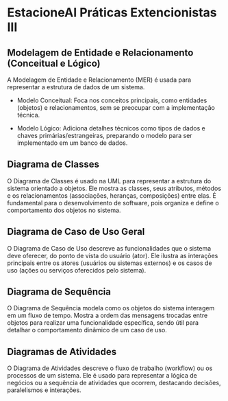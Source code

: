 # EstacioneAI Práticas Extencionistas III

## Modelagem de Entidade e Relacionamento (Conceitual e Lógico)
A Modelagem de Entidade e Relacionamento (MER) é usada para representar a estrutura de dados de um sistema.
- Modelo Conceitual: Foca nos conceitos principais, como entidades (objetos) e relacionamentos, sem se preocupar com a implementação técnica.

- Modelo Lógico: Adiciona detalhes técnicos como tipos de dados e chaves primárias/estrangeiras, preparando o modelo para ser implementado em um banco de dados.

## Diagrama de Classes
O Diagrama de Classes é usado na UML para representar a estrutura do sistema orientado a objetos.
Ele mostra as classes, seus atributos, métodos e os relacionamentos (associações, heranças, composições) entre elas.
É fundamental para o desenvolvimento de software, pois organiza e define o comportamento dos objetos no sistema.

## Diagrama de Caso de Uso Geral
O Diagrama de Caso de Uso descreve as funcionalidades que o sistema deve oferecer, do ponto de vista do usuário (ator).
Ele ilustra as interações principais entre os atores (usuários ou sistemas externos) e os casos de uso (ações ou serviços oferecidos pelo sistema).

## Diagrama de Sequência
O Diagrama de Sequência modela como os objetos do sistema interagem em um fluxo de tempo.
Mostra a ordem das mensagens trocadas entre objetos para realizar uma funcionalidade específica, sendo útil para detalhar o comportamento dinâmico de um caso de uso.

## Diagramas de Atividades
O Diagrama de Atividades descreve o fluxo de trabalho (workflow) ou os processos de um sistema.
Ele é usado para representar a lógica de negócios ou a sequência de atividades que ocorrem, destacando decisões, paralelismos e interações.
